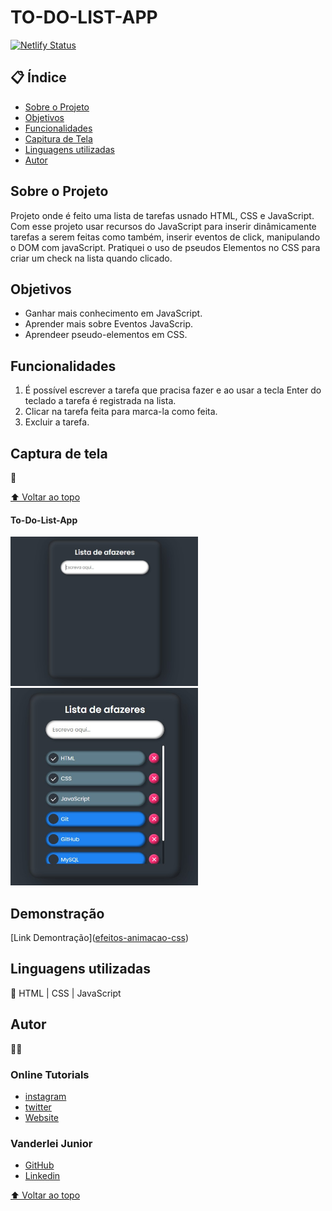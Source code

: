 # TO-DO-LIST-APP

[![Netlify Status](https://api.netlify.com/api/v1/badges/92c1beac-8934-4095-82f0-af67343ea67c/deploy-status)](https://app.netlify.com/sites/transcendent-yeot-2e0134/deploys)

## 📋 Índice

- <a href="#sobre-o-projeto">Sobre o Projeto</a>
- <a href="#objetivos">Objetivos</a>
- <a href="#funcionalidades">Funcionalidades</a>
- <a href="#captura-de-tela">Capitura de Tela</a>
- <a href="#linguagens-utilizadas">Linguagens utilizadas</a>
- <a href="#autor">Autor</a>

## Sobre o Projeto

Projeto onde é feito uma lista de tarefas usnado HTML, CSS e JavaScript. Com esse projeto usar recursos do JavaScript para inserir dinâmicamente tarefas a serem feitas como também, inserir eventos de click, manipulando o DOM com javaScript. Pratiquei o  uso de pseudos Elementos no CSS para criar um check na lista quando clicado.

## Objetivos

- Ganhar mais conhecimento em JavaScript.
- Aprender mais sobre Eventos JavaScrip.
- Aprendeer pseudo-elementos em CSS.

## Funcionalidades

1. É possível escrever a tarefa que pracisa fazer e ao usar a tecla Enter do teclado a tarefa é registrada na lista.
2. Clicar na tarefa feita para marca-la como feita.
3. Excluir a tarefa.

## Captura de tela

📸

[⬆ Voltar ao topo](#indice)<br>

#### To-Do-List-App

<img style="width:300px" src="./img/to-do-list-app.png" alt="tela do app">

<img style="width:300px" src="./img/aap-preenchido.png" alt="app preenchido">

## Demonstração

[Link Demontração](<a href="https://to-do-list-app-f0dc03.netlify.app/">efeitos-animacao-css</a>)

## Linguagens utilizadas

📝
HTML | CSS | JavaScript


## Autor

🧑‍💻

### Online Tutorials

- <a href="https://www.instagram.com/onlinetutorials_youtube/">instagram</a>
- <a href="https://twitter.com/OnlineTutoria16">twitter</a>
- <a href="http://www.onlinetutorialsweb.com">Website</a>


### Vanderlei Junior

- <a href="https://github.com/VanderleiGeronimoJunior">GitHub</a>
- <a href="https://www.linkedin.com/in/vanderlei-junior-b9956686/">Linkedin</a>

[⬆ Voltar ao topo](#indice)<br>
